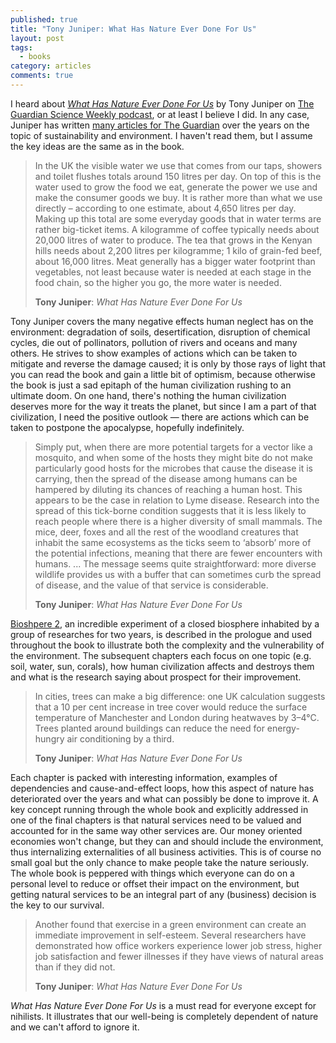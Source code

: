 ```yaml
---
published: true
title: "Tony Juniper: What Has Nature Ever Done For Us"
layout: post
tags:
  - books
category: articles
comments: true
---
```


I heard about [*What Has Nature Ever Done For Us*](https://www.goodreads.com/book/show/17141877-what-has-nature-ever-done-for-us) by Tony Juniper on [The Guardian Science Weekly podcast](http://www.theguardian.com/science/series/science), or at least I believe I did. In any case, Juniper has written [many articles for The Guardian](http://www.theguardian.com/profile/tonyjuniper) over the years on the topic of sustainability and environment. I haven't read them, but I assume the key ideas are the same as in the book.

> In the UK the visible water we use that comes from our taps, showers and toilet flushes totals around 150 litres per day. On top of this is the water used to grow the food we eat, generate the power we use and make the consumer goods we buy. It is rather more than what we use directly – according to one estimate, about 4,650 litres per day. Making up this total are some everyday goods that in water terms are rather big-ticket items. A kilogramme of coffee typically needs about 20,000 litres of water to produce. The tea that grows in the Kenyan hills needs about 2,200 litres per kilogramme; 1 kilo of grain-fed beef, about 16,000 litres. Meat generally has a bigger water footprint than vegetables, not least because water is needed at each stage in the food chain, so the higher you go, the more water is needed.
>
> **Tony Juniper**: *What Has Nature Ever Done For Us*

Tony Juniper covers the many negative effects human neglect has on the environment: degradation of soils, desertification, disruption of chemical cycles, die out of pollinators, pollution of rivers and oceans and many others. He strives to show examples of actions which can be taken to mitigate and reverse the damage caused; it is only by those rays of light that you can read the book and gain a little bit of optimism, because otherwise the book is just a sad epitaph of the human civilization rushing to an ultimate doom. On one hand, there's nothing the human civilization deserves more for the way it treats the planet, but since I am a part of that civilization, I need the positive outlook &mdash; there are actions which can be taken to postpone the apocalypse, hopefully indefinitely.

> Simply put, when there are more potential targets for a vector like a mosquito, and when some of the hosts they might bite do not make particularly good hosts for the microbes that cause the disease it is carrying, then the spread of the disease among humans can be hampered by diluting its chances of reaching a human host. This appears to be the case in relation to Lyme disease. Research into the spread of this tick-borne condition suggests that it is less likely to reach people where there is a higher diversity of small mammals. The mice, deer, foxes and all the rest of the woodland creatures that inhabit the same ecosystems as the ticks seem to ‘absorb’ more of the potential infections, meaning that there are fewer encounters with humans.
> ...
> The message seems quite straightforward: more diverse wildlife provides us with a buffer that can sometimes curb the spread of disease, and the value of that service is considerable.
>
> **Tony Juniper**: *What Has Nature Ever Done For Us*

[Bioshpere 2](https://en.wikipedia.org/wiki/Biosphere_2), an incredible experiment of a closed biosphere inhabited by a group of researches for two years, is described in the prologue and used throughout the book to illustrate both the complexity and the vulnerability of the environment. The subsequent chapters each focus on one topic (e.g. soil, water, sun, corals), how human civilization affects and destroys them and what is the research saying about prospect for their improvement.

> In cities, trees can make a big difference: one UK calculation suggests that a 10 per cent increase in tree cover would reduce the surface temperature of Manchester and London during heatwaves by 3–4°C. Trees planted around buildings can reduce the need for energy-hungry air conditioning by a third.
>
> **Tony Juniper**: *What Has Nature Ever Done For Us*

Each chapter is packed with interesting information, examples of dependencies and cause-and-effect loops, how this aspect of nature has deteriorated over the years and what can possibly be done to improve it. A key concept running through the whole book and explicitly addressed in one of the final chapters is that natural services need to be valued and accounted for in the same way other services are. Our money oriented economies won't change, but they can and should include the environment, thus internalizing externalities of all business activities. This is of course no small goal but the only chance to make people take the nature seriously. The whole book is peppered with things which everyone can do on a personal level to reduce or offset their impact on the environment, but getting natural services to be an integral part of any (business) decision is the key to our survival.

> Another found that exercise in a green environment can create an immediate improvement in self-esteem. Several researchers have demonstrated how office workers experience lower job stress, higher job satisfaction and fewer illnesses if they have views of natural areas than if they did not.
>
> **Tony Juniper**: *What Has Nature Ever Done For Us*

*What Has Nature Ever Done For Us* is a must read for everyone except for nihilists. It illustrates that our well-being is completely dependent of nature and we can't afford to ignore it.
